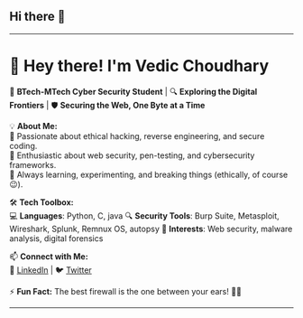 ## Hi there 👋
  

---

# 👋 Hey there! I'm Vedic Choudhary

🚀 **BTech-MTech Cyber Security Student** | 🔍 **Exploring the Digital Frontiers** | 🛡️ **Securing the Web, One Byte at a Time**  

💡 **About Me:**  
🔹 Passionate about ethical hacking, reverse engineering, and secure coding.  
🔹 Enthusiastic about web security, pen-testing, and cybersecurity frameworks.  
🔹 Always learning, experimenting, and breaking things (ethically, of course 😉).  

🛠️ **Tech Toolbox:**  
💻 **Languages**: Python, C, java
🔍 **Security Tools**: Burp Suite, Metasploit, Wireshark, Splunk, Remnux OS, autopsy
🔐 **Interests**: Web security, malware analysis, digital forensics  

📫 **Connect with Me:**  
💼 [LinkedIn](https://www.linkedin.com/in/vedicchoudhary/) |  🐦 [Twitter](https://x.com/vedic_choudhary)  

⚡ **Fun Fact:** The best firewall is the one between your ears! 🧠🔥  

---




<!--
**Vedic-Choudhary/Vedic-Choudhary** is a ✨ _special_ ✨ repository because its `README.md` (this file) appears on your GitHub profile.

Here are some ideas to get you started:

- 🔭 I’m curredsfwefswefwefewfewfntly working on ...
- 🌱 I’m currently learning ...
- 👯 I’m looking to collaborate on ...
- 🤔 I’m looking for help with ...
- 💬 Ask me about 
- 📫 How to reach me: ...
- 😄 Pronouns: ...
- ⚡ Fun fact: ...
-->
